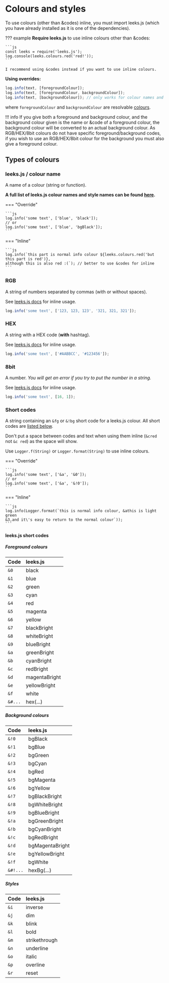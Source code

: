 # Colours and styles

To use colours (other than &codes) inline, you must import leeks.js (which you have already installed as it is one of the dependencies).

??? example
	**Require leeks.js** to use inline colours other than &codes:

	```js
	const leeks = require('leeks.js');
	log.console(leeks.colours.red('red!'));
	```

	I recommend using &codes instead if you want to use inline colours.

**Using overrides:**

```js
log.info(text, [foregroundColour]);
log.info(text, [foregroundColour, backgroundColour]);
log.info(text, [backgroundColour]); // only works for colour names and short codes, not RGB/HEX/8Bit
```

where `foregroundColour` and `backgroundColour` are resolvable [colours](/colours-and-styles).

!!! info
	If you give both a foreground and background colour, and the background colour given is the name or &code of a foreground colour, the background colour will be converted to an actual background colour. As RGB/HEX/8bit colours do not have specific foreground/background codes, if you wish to use an RGB/HEX/8bit colour for the background you must also give a foreground colour.

## Types of colours

### leeks.js / colour name

A name of a colour (string or function).

**A full list of leeks.js colour names and style names can be found [here](https://docs.davidjcralph.co.uk/#/leeks?id=colors).**

=== "Override"

	```js
	log.info('some text', ['blue', 'black']);
	// or
	log.info('some text', ['blue', 'bgBlack']);
	```

=== "Inline"

	```js
	log.info(`this part is normal info colour ${leeks.colours.red('but this part is red')},
	although this is also red :(`); // better to use &codes for inline
	```

### RGB

A string of numbers separated by commas (with or without spaces).

See [leeks.js docs](https://docs.davidjcralph.co.uk/#/leeks?id=usage) for inline usage.

```js
log.info('some text', ['123, 123, 123', '321, 321, 321']);
```

### HEX

A string with a HEX code (**with** hashtag).

See [leeks.js docs](https://docs.davidjcralph.co.uk/#/leeks?id=usage) for inline usage.

```js
log.info('some text', ['#AABBCC', '#123456']);
```

### 8bit

A number. *You will get an error if you try to put the number in a string.*

See [leeks.js docs](https://docs.davidjcralph.co.uk/#/leeks?id=usage) for inline usage.

```js
log.info('some text', [16, 1]);
```

### Short codes

A string containing an `&fg` or `&!bg` short code for a leeks.js colour. All short codes are [listed below](#short-codes).

Don't put a space between codes and text when using them inline (`&cred` not `&c red`) as the space will show.

Use `Logger.f(String)` or `Logger.format(String)` to use inline colours.

=== "Override"

	```js
	log.info('some text', ['&a', '&0']);
	// or
	log.info('some text', ['&a', '&!0']);
	```

=== "Inline"

	```js
	log.info(Logger.format(`this is normal info colour, &athis is light green
	&3,and it\'s easy to return to the normal colour`));
	```

#### leeks.js short codes

##### Foreground colours

|Code    |leeks.js  	 	|
|:-------|:--------------|
|`&0`    |black         	|
|`&1`    |blue         	|
|`&2`    |green         	|
|`&3`    |cyan         	|
|`&4`    |red         	|
|`&5`    |magenta        |
|`&6`    |yellow         |
|`&7`    |blackBright    |
|`&8`    |whiteBright    |
|`&9`    |blueBright    	|
|`&a`    |greenBright    |
|`&b`    |cyanBright     |
|`&c`    |redBright      |
|`&d`    |magentaBright  |
|`&e`    |yellowBright   |
|`&f`    |white         	|
|`&#...` | hex(...)      |

##### Background colours

|Code    |leeks.js  	 	|
|:-------|:--------------|
|`&!0`   |bgBlack        |
|`&!1`   |bgBlue         |
|`&!2`   |bgGreen        |
|`&!3`   |bgCyan         |
|`&!4`   |bgRed         	|
|`&!5`   |bgMagenta      |
|`&!6`   |bgYellow       |
|`&!7`   |bgBlackBright  |
|`&!8`   |bgWhiteBright  |
|`&!9`   |bgBlueBright   |
|`&!a`   |bgGreenBright  |
|`&!b`   |bgCyanBright   |
|`&!c`   |bgRedBright    |
|`&!d`   |bgMagentaBright|
|`&!e`   |bgYellowBright |
|`&!f`   |bgWhite        |
|`&#!...`| hexBg(...)    |

##### Styles

|Code    |leeks.js  	 	|
|:-------|:--------------|
|`&i`	 |inverse		|
|`&j`	 |dim			|
|`&k`	 |blink			|
|`&l`	 |bold			|
|`&m`	 |strikethrough	|
|`&n`	 |underline		|
|`&o`	 |italic			|
|`&p`	 |overline		|
|`&r`	 |reset			|
